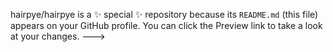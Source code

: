 hairpye/hairpye is a ✨ special ✨ repository because its `README.md` (this file) appears on your GitHub profile.
You can click the Preview link to take a look at your changes.
--->
